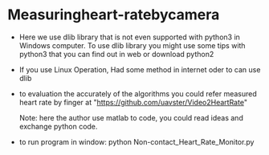 # Measuringheart-ratebycamera

* Here we use dlib library that is not even supported with python3 in Windows computer.
To use dlib library you might use some tips with python3 that you can find out in web or download python2
 
* If you use Linux Operation, Had some method in internet oder to can use dlib

* to evaluation the accurately of the algorithms you could refer measured heart rate by finger at
"https://github.com/uavster/Video2HeartRate"

  Note: here the author use matlab to code, you could read ideas and exchange python code.
 
* to run program in window:    python Non-contact_Heart_Rate_Monitor.py


